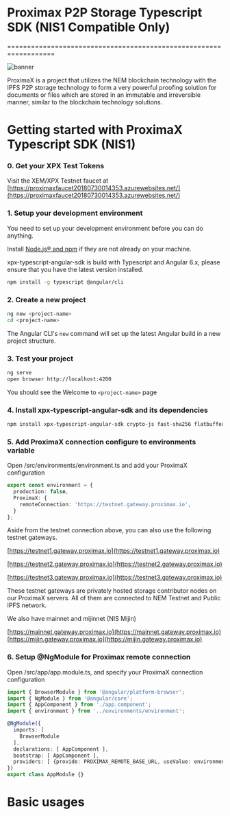 
# Proximax P2P Storage Typescript SDK (NIS1 Compatible Only)
==================================================================

![banner](https://proximax.io/wp-content/uploads/2018/03/ProximaX-logotype.png)

ProximaX is a project that utilizes the NEM blockchain technology with the IPFS P2P storage technology to form a very powerful proofing solution for documents or files which are stored in an immutable and irreversible manner, similar to the blockchain technology solutions.

# Getting started with ProximaX Typescript SDK (NIS1)

### 0. Get your XPX Test Tokens

Visit the XEM/XPX Testnet faucet at [https://proximaxfaucet20180730014353.azurewebsites.net/](https://proximaxfaucet20180730014353.azurewebsites.net/)

### 1. Setup your development environment

You need to set up your development environment before you can do anything.

Install [Node.js® and npm](https://nodejs.org/en/download/) if they are not already on your machine.

xpx-typescript-angular-sdk is build with Typescript and Angular 6.x, please ensure that you have the latest version installed.

```bash
npm install -g typescript @angular/cli
```

### 2. Create a new project

```bash
ng new <project-name>
cd <project-name>
```

The Angular CLI's `new` command will set up the latest Angular build in a new project structure.

### 3. Test your project

```bash
ng serve
open browser http://localhost:4200
```

You should see the Welcome to `<project-name>` page

### 4. Install xpx-typescript-angular-sdk and its dependencies

```bash
npm install xpx-typescript-angular-sdk crypto-js fast-sha256 flatbuffers nem-sdk secrets.js-grempe text-encoding-utf-8 typescript-base64-arraybuffer --save
```

### 5. Add ProximaX connection configure to environments variable

Open /src/environments/environment.ts and add your ProximaX configuration

```ts
export const environment = {
  production: false,
  ProximaX: {
    remoteConnection: 'https://testnet.gateway.proximax.io',
  }
};
```

Aside from the testnet connection above, you can also use the following testnet gateways.

[https://testnet1.gateway.proximax.io](https://testnet1.gateway.proximax.io)

[https://testnet2.gateway.proximax.io](https://testnet2.gateway.proximax.io)

[https://testnet3.gateway.proximax.io](https://testnet3.gateway.proximax.io)

These testnet gateways are privately hosted storage contributor nodes on our ProximaX servers. 
All of them are connected to NEM Testnet and Public IPFS network.

We also have mainnet and mijinnet (NIS Mijin)

[https://mainnet.gateway.proximax.io](https://mainnet.gateway.proximax.io)
[https://mijin.gateway.proximax.io](https://mijin.gateway.proximax.io)

### 6. Setup @NgModule for Proximax remote connection

Open /src/app/app.module.ts, and specify your ProximaX connection configuration

```ts
import { BrowserModule } from '@angular/platform-browser';
import { NgModule } from '@angular/core';
import { AppComponent } from './app.component';
import { environment } from '../environments/environment';

@NgModule({
  imports: [
    BrowserModule
  ],
  declarations: [ AppComponent ],
  bootstrap: [ AppComponent ],
  providers: [ {provide: PROXIMAX_REMOTE_BASE_URL, useValue: environment.ProximaX.remoteConnection }]
})
export class AppModule {}
```

# Basic usages
